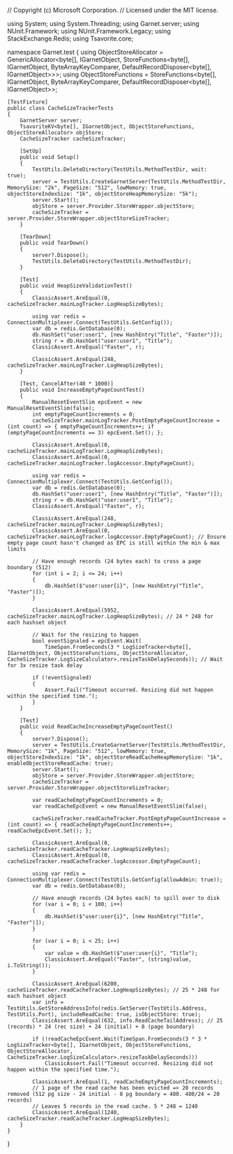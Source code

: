 // Copyright (c) Microsoft Corporation.
// Licensed under the MIT license.

using System;
using System.Threading;
using Garnet.server;
using NUnit.Framework;
using NUnit.Framework.Legacy;
using StackExchange.Redis;
using Tsavorite.core;

namespace Garnet.test
{
    using ObjectStoreAllocator = GenericAllocator<byte[], IGarnetObject, StoreFunctions<byte[], IGarnetObject, ByteArrayKeyComparer, DefaultRecordDisposer<byte[], IGarnetObject>>>;
    using ObjectStoreFunctions = StoreFunctions<byte[], IGarnetObject, ByteArrayKeyComparer, DefaultRecordDisposer<byte[], IGarnetObject>>;

    [TestFixture]
    public class CacheSizeTrackerTests
    {
        GarnetServer server;
        TsavoriteKV<byte[], IGarnetObject, ObjectStoreFunctions, ObjectStoreAllocator> objStore;
        CacheSizeTracker cacheSizeTracker;

        [SetUp]
        public void Setup()
        {
            TestUtils.DeleteDirectory(TestUtils.MethodTestDir, wait: true);
            server = TestUtils.CreateGarnetServer(TestUtils.MethodTestDir, MemorySize: "2k", PageSize: "512", lowMemory: true, objectStoreIndexSize: "1k", objectStoreHeapMemorySize: "5k");
            server.Start();
            objStore = server.Provider.StoreWrapper.objectStore;
            cacheSizeTracker = server.Provider.StoreWrapper.objectStoreSizeTracker;
        }

        [TearDown]
        public void TearDown()
        {
            server?.Dispose();
            TestUtils.DeleteDirectory(TestUtils.MethodTestDir);
        }

        [Test]
        public void HeapSizeValidationTest()
        {
            ClassicAssert.AreEqual(0, cacheSizeTracker.mainLogTracker.LogHeapSizeBytes);

            using var redis = ConnectionMultiplexer.Connect(TestUtils.GetConfig());
            var db = redis.GetDatabase(0);
            db.HashSet("user:user1", [new HashEntry("Title", "Faster")]);
            string r = db.HashGet("user:user1", "Title");
            ClassicAssert.AreEqual("Faster", r);

            ClassicAssert.AreEqual(248, cacheSizeTracker.mainLogTracker.LogHeapSizeBytes);
        }

        [Test, CancelAfter(40 * 1000)]
        public void IncreaseEmptyPageCountTest()
        {
            ManualResetEventSlim epcEvent = new ManualResetEventSlim(false);
            int emptyPageCountIncrements = 0;
            cacheSizeTracker.mainLogTracker.PostEmptyPageCountIncrease = (int count) => { emptyPageCountIncrements++; if (emptyPageCountIncrements == 3) epcEvent.Set(); };

            ClassicAssert.AreEqual(0, cacheSizeTracker.mainLogTracker.LogHeapSizeBytes);
            ClassicAssert.AreEqual(0, cacheSizeTracker.mainLogTracker.logAccessor.EmptyPageCount);

            using var redis = ConnectionMultiplexer.Connect(TestUtils.GetConfig());
            var db = redis.GetDatabase(0);
            db.HashSet("user:user1", [new HashEntry("Title", "Faster")]);
            string r = db.HashGet("user:user1", "Title");
            ClassicAssert.AreEqual("Faster", r);

            ClassicAssert.AreEqual(248, cacheSizeTracker.mainLogTracker.LogHeapSizeBytes);
            ClassicAssert.AreEqual(0, cacheSizeTracker.mainLogTracker.logAccessor.EmptyPageCount); // Ensure empty page count hasn't changed as EPC is still within the min & max limits

            // Have enough records (24 bytes each) to cross a page boundary (512)
            for (int i = 2; i <= 24; i++)
            {
                db.HashSet($"user:user{i}", [new HashEntry("Title", "Faster")]);
            }

            ClassicAssert.AreEqual(5952, cacheSizeTracker.mainLogTracker.LogHeapSizeBytes); // 24 * 248 for each hashset object

            // Wait for the resizing to happen
            bool eventSignaled = epcEvent.Wait(
                TimeSpan.FromSeconds(3 * LogSizeTracker<byte[], IGarnetObject, ObjectStoreFunctions, ObjectStoreAllocator, CacheSizeTracker.LogSizeCalculator>.resizeTaskDelaySeconds)); // Wait for 3x resize task delay

            if (!eventSignaled)
            {
                Assert.Fail("Timeout occurred. Resizing did not happen within the specified time.");
            }
        }

        [Test]
        public void ReadCacheIncreaseEmptyPageCountTest()
        {
            server?.Dispose();
            server = TestUtils.CreateGarnetServer(TestUtils.MethodTestDir, MemorySize: "1k", PageSize: "512", lowMemory: true, objectStoreIndexSize: "1k", objectStoreReadCacheHeapMemorySize: "1k", enableObjectStoreReadCache: true);
            server.Start();
            objStore = server.Provider.StoreWrapper.objectStore;
            cacheSizeTracker = server.Provider.StoreWrapper.objectStoreSizeTracker;

            var readCacheEmptyPageCountIncrements = 0;
            var readCacheEpcEvent = new ManualResetEventSlim(false);

            cacheSizeTracker.readCacheTracker.PostEmptyPageCountIncrease = (int count) => { readCacheEmptyPageCountIncrements++; readCacheEpcEvent.Set(); };

            ClassicAssert.AreEqual(0, cacheSizeTracker.readCacheTracker.LogHeapSizeBytes);
            ClassicAssert.AreEqual(0, cacheSizeTracker.readCacheTracker.logAccessor.EmptyPageCount);

            using var redis = ConnectionMultiplexer.Connect(TestUtils.GetConfig(allowAdmin: true));
            var db = redis.GetDatabase(0);

            // Have enough records (24 bytes each) to spill over to disk
            for (var i = 0; i < 100; i++)
            {
                db.HashSet($"user:user{i}", [new HashEntry("Title", "Faster")]);
            }

            for (var i = 0; i < 25; i++)
            {
                var value = db.HashGet($"user:user{i}", "Title");
                ClassicAssert.AreEqual("Faster", (string)value, i.ToString());
            }

            ClassicAssert.AreEqual(6200, cacheSizeTracker.readCacheTracker.LogHeapSizeBytes); // 25 * 248 for each hashset object
            var info = TestUtils.GetStoreAddressInfo(redis.GetServer(TestUtils.Address, TestUtils.Port), includeReadCache: true, isObjectStore: true);
            ClassicAssert.AreEqual(632, info.ReadCacheTailAddress); // 25 (records) * 24 (rec size) + 24 (initial) + 8 (page boundary)

            if (!readCacheEpcEvent.Wait(TimeSpan.FromSeconds(3 * 3 * LogSizeTracker<byte[], IGarnetObject, ObjectStoreFunctions, ObjectStoreAllocator, CacheSizeTracker.LogSizeCalculator>.resizeTaskDelaySeconds)))
                ClassicAssert.Fail("Timeout occurred. Resizing did not happen within the specified time.");

            ClassicAssert.AreEqual(1, readCacheEmptyPageCountIncrements);
            // 1 page of the read cache has been evicted => 20 records removed (512 pg size - 24 initial - 8 pg boundary = 480. 480/24 = 20 records)
            // Leaves 5 records in the read cache. 5 * 248 = 1240
            ClassicAssert.AreEqual(1240, cacheSizeTracker.readCacheTracker.LogHeapSizeBytes);
        }
    }
}
